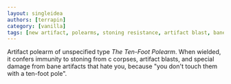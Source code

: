 ```yaml
---
layout: singleidea
authors: [terrapin]
category: [vanilla]
tags: [new artifact, polearms, stoning resistance, artifact blast, bane artifacts]
---
```

Artifact polearm of unspecified type _The Ten-Foot Polearm_. When wielded, it
confers immunity to stoning from c corpses, artifact blasts, and special damage
from bane artifacts that hate you, because "you don't touch them with a ten-foot
pole".
